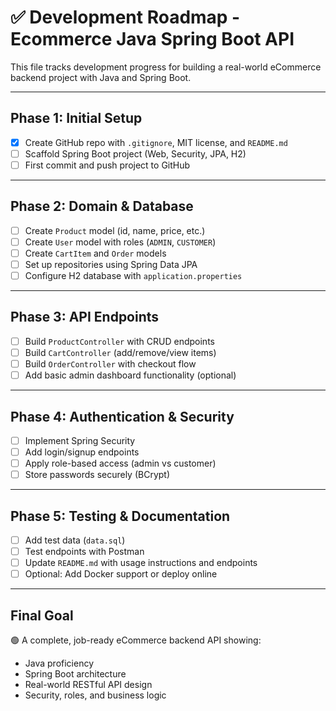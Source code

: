 # ✅ Development Roadmap - Ecommerce Java Spring Boot API

This file tracks development progress for building a real-world eCommerce backend project with Java and Spring Boot.

---

## Phase 1: Initial Setup
- [x] Create GitHub repo with `.gitignore`, MIT license, and `README.md`
- [ ] Scaffold Spring Boot project (Web, Security, JPA, H2)
- [ ] First commit and push project to GitHub

---

## Phase 2: Domain & Database
- [ ] Create `Product` model (id, name, price, etc.)
- [ ] Create `User` model with roles (`ADMIN`, `CUSTOMER`)
- [ ] Create `CartItem` and `Order` models
- [ ] Set up repositories using Spring Data JPA
- [ ] Configure H2 database with `application.properties`

---

## Phase 3: API Endpoints
- [ ] Build `ProductController` with CRUD endpoints
- [ ] Build `CartController` (add/remove/view items)
- [ ] Build `OrderController` with checkout flow
- [ ] Add basic admin dashboard functionality (optional)

---

## Phase 4: Authentication & Security
- [ ] Implement Spring Security
- [ ] Add login/signup endpoints
- [ ] Apply role-based access (admin vs customer)
- [ ] Store passwords securely (BCrypt)

---

## Phase 5: Testing & Documentation
- [ ] Add test data (`data.sql`)
- [ ] Test endpoints with Postman
- [ ] Update `README.md` with usage instructions and endpoints
- [ ] Optional: Add Docker support or deploy online

---

## Final Goal
🟢 A complete, job-ready eCommerce backend API showing:
- Java proficiency
- Spring Boot architecture
- Real-world RESTful API design
- Security, roles, and business logic
